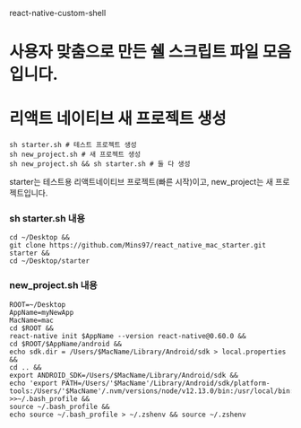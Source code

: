 react-native-custom-shell
# 사용자 맞춤으로 만든 쉘 스크립트 파일 모음입니다.
# 리액트 네이티브 새 프로젝트 생성
```
sh starter.sh # 테스트 프로젝트 생성
sh new_project.sh # 새 프로젝트 생성
sh new_project.sh && sh starter.sh # 둘 다 생성
```
starter는 테스트용 리액트네이티브 프로젝트(빠른 시작)이고,
new_project는 새 프로젝트입니다.

### sh starter.sh 내용
```
cd ~/Desktop &&
git clone https://github.com/Mins97/react_native_mac_starter.git starter &&
cd ~/Desktop/starter
```

### new_project.sh 내용
```
ROOT=~/Desktop
AppName=myNewApp
MacName=mac
cd $ROOT &&
react-native init $AppName --version react-native@0.60.0 &&
cd $ROOT/$AppName/android &&
echo sdk.dir = /Users/$MacName/Library/Android/sdk > local.properties &&
cd .. &&
export ANDROID_SDK=/Users/$MacName/Library/Android/sdk &&
echo 'export PATH=/Users/'$MacName'/Library/Android/sdk/platform-tools:/Users/'$MacName'/.nvm/versions/node/v12.13.0/bin:/usr/local/bin:/usr/bin:/bin:/usr/sbin:/sbin:/Users/'$MacName'/.nvm/versions/node/v12.13.0/bin:/Users/'$MacName'/.rvm/bin' >>~/.bash_profile &&
source ~/.bash_profile &&
echo source ~/.bash_profile > ~/.zshenv && source ~/.zshenv
```
